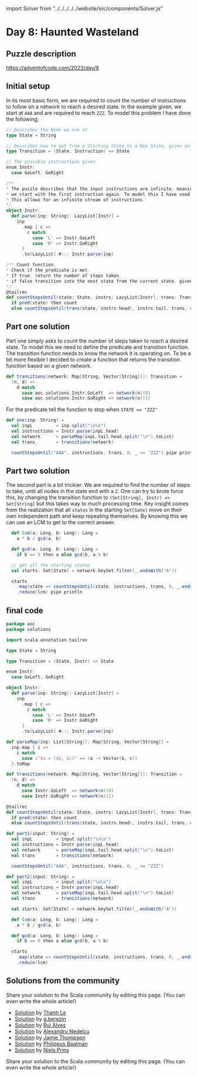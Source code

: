 import Solver from "../../../../../website/src/components/Solver.js"

# Day 8: Haunted Wasteland

## Puzzle description

https://adventofcode.com/2023/day/8

## Initial setup
In its most basic form, we are required to count the number of instructions to follow on a network to reach a desired state. In the example given, we start at `AAA` and are required to reach `ZZZ`. To model this problem I have done the following;

```scala
// Describes the Node we are at
type State = String

// Describes how to get from a Starting State to a New State, given an instruction
type Transition = (State, Instruction) => State

// The possible instructions given
enum Instr:
  case GoLeft, GoRight

/**
* The puzzle describes that the input instructions are infinite, meaning that if there a no instructions left,
* we start with the first instruction again. To model this I have used a `LazyList[Instruction]`.
* This allows for an infinite stream of instructions.
*/
object Instr:
  def parse(inp: String): LazyList[Instr] =
    inp
      .map { c =>
        c match
          case 'L' => Instr.GoLeft
          case 'R' => Instr.GoRight
      }
      .to(LazyList) #::: Instr.parse(inp)

/** Count function.
* Check if the predicate is met.
* If true, return the number of steps taken,
* if false transition into the next state from the current state, given the first instruction.
*/
@tailrec
def countStepsUntil(state: State, instrs: LazyList[Instr], trans: Transition, count: Int, pred: State => Boolean): Int =
  if pred(state) then count
  else countStepsUntil(trans(state, instrs.head), instrs.tail, trans, count + 1, pred)
```

## Part one solution
Part one simply asks to count the number of steps taken to reach a desired state. To model this we need to define the predicate and transition function.
The transition function needs to know the network it is operating on. To be a bit more flexible I decided to create a function that returns the transition function based on a given network.
```scala
def transitions(network: Map[String, Vector[String]]): Transition =
  (n, d) =>
    d match
      case aoc.solutions.Instr.GoLeft  => network(n)(0)
      case aoc.solutions.Instr.GoRight => network(n)(1)
```

For the predicate tell the function to stop when `STATE == "ZZZ"`
```scala
def one(inp: String) =
  val inpL         = inp.split("\n\n")
  val instructions = Instr.parse(inpL.head)
  val network      = parseMap(inpL.tail.head.split("\n").toList)
  val trans        = transitions(network)

  countStepsUntil("AAA", instructions, trans, 0, _ == "ZZZ") pipe println
```

## Part two solution
The second part is a bit trickier. We are required to find the number of steps to take, until all nodes in the state end with a `Z`. One can try to brute force this, by changing the transition function to `(Set[String], Instr) => Set[String]` but this takes way to much processing time.
Key insight comes from the realization that all `states` in the starting `Set[Sate]` move on their own independent path and keep repeating themselves. By knowing this we can use an LCM to get to the correct answer. 

```scala
  def lcm(a: Long, b: Long): Long =
    a * b / gcd(a, b)

  def gcd(a: Long, b: Long): Long =
    if b == 0 then a else gcd(b, a % b)

  // get all the starting states
  val starts: Set[State] = network.keySet.filter(_.endsWith("A"))

  starts
    .map(state => countStepsUntil(state, instructions, trans, 0, _.endsWith("Z")).toLong)  // for each state find the cycle time
    .reduce(lcm) pipe println
```

## final code
```scala
package aoc
package solutions

import scala.annotation.tailrec

type State = String

type Transition = (State, Instr) => State

enum Instr:
  case GoLeft, GoRight

object Instr:
  def parse(inp: String): LazyList[Instr] =
    inp
      .map { c =>
        c match
          case 'L' => Instr.GoLeft
          case 'R' => Instr.GoRight
      }
      .to(LazyList) #::: Instr.parse(inp)

def parseMap(inp: List[String]): Map[String, Vector[String]] =
  inp.map { i =>
    i match
      case s"$a = ($b, $c)" => (a -> Vector(b, c))
  }.toMap

def transitions(network: Map[String, Vector[String]]): Transition =
  (n, d) =>
    d match
      case Instr.GoLeft  => network(n)(0)
      case Instr.GoRight => network(n)(1)

@tailrec
def countStepsUntil(state: State, instrs: LazyList[Instr], trans: Transition, count: Int, pred: State => Boolean): Int =
  if pred(state) then count
  else countStepsUntil(trans(state, instrs.head), instrs.tail, trans, count + 1, pred)

def part1(input: String) = 
  val inpL         = input.split("\n\n")
  val instructions = Instr.parse(inpL.head)
  val network      = parseMap(inpL.tail.head.split("\n").toList)
  val trans        = transitions(network)

  countStepsUntil("AAA", instructions, trans, 0, _ == "ZZZ")

def part2(input: String) = 
  val inpL         = input.split("\n\n")
  val instructions = Instr.parse(inpL.head)
  val network      = parseMap(inpL.tail.head.split("\n").toList)
  val trans        = transitions(network)

  val starts: Set[State] = network.keySet.filter(_.endsWith("A"))

  def lcm(a: Long, b: Long): Long =
    a * b / gcd(a, b)

  def gcd(a: Long, b: Long): Long =
    if b == 0 then a else gcd(b, a % b)

  starts
    .map(state => countStepsUntil(state, instructions, trans, 0, _.endsWith("Z")).toLong)
    .reduce(lcm)
```

## Solutions from the community

Share your solution to the Scala community by editing this page. (You can even write the whole article!)

- [Solution](https://github.com/lenguyenthanh/aoc-2023/blob/main/Day08.scala) by [Thanh Le](https://github.com/lenguyenthanh)
- [Solution](https://github.com/GrigoriiBerezin/advent_code_2023/tree/master/task08/src/main/scala) by [g.berezin](https://github.com/GrigoriiBerezin)
- [Solution](https://github.com/xRuiAlves/advent-of-code-2023/blob/main/Day8.scala) by [Rui Alves](https://github.com/xRuiAlves/)
- [Solution](https://github.com/alexandru/advent-of-code/blob/main/scala3/2023/src/main/scala/day8.scala) by [Alexandru Nedelcu](https://github.com/alexandru/)
- [Solution](https://github.com/bishabosha/advent-of-code-2023/blob/main/2023-day08.scala) by [Jamie Thompson](https://github.com/bishabosha)
- [Solution](https://github.com/Philippus/adventofcode/blob/main/src/main/scala/adventofcode2023/Day08.scala) by [Philippus Baalman](https://github.com/philippus)
- [Solution](https://github.com/prinsniels/AdventOfCode2023/blob/main/src/main/scala/solutions/day08.scala) by [Niels Prins](https://github.com/prinsniels)

Share your solution to the Scala community by editing this page. (You can even write the whole article!)
